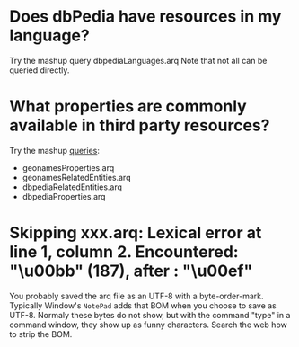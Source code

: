 

# Does dbPedia have resources in my language? #

Try the mashup query dbpediaLanguages.arq Note that not all can be queried directly.

# What properties are commonly available in third party resources? #
Try the mashup [queries](https://code.google.com/p/gedcom2sem/source/browse/#svn%2Ftrunk%2Fsrc%2Fmain%2Fresources%2Freports%2Fmashup):
  * geonamesProperties.arq
  * geonamesRelatedEntities.arq
  * dbpediaRelatedEntities.arq
  * dbpediaProperties.arq

# Skipping xxx.arq: Lexical error at line 1, column 2. Encountered: "\u00bb" (187), after : "\u00ef" #

You probably saved the arq file as an UTF-8 with a byte-order-mark. Typically Window's `NotePad` adds that BOM when you choose to save as UTF-8. Normaly these bytes do not show, but with the command "type" in a command window, they show up as funny characters. Search the web how to strip the BOM.